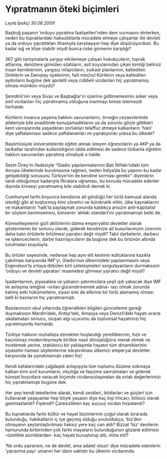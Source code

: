 # Yıpratmanın öteki biçimleri

*Leyla İpekçi 30.06.2009*

<div class="taraf_structure_2col_1zq">
<div class="margen_n">



 <p>Başbuğ paşanın ‘orduyu yıpratma faaliyetleri’nden dem vurmasını dinlerken, neden bu topraklardaki haksızlıklarla mücadele etmeye çalışanlar ille devleti ya da orduyu yıprattıkları ithamıyla karşılaşıyor hep diye düşünüyordum. Bu kadar sığ ve klişe olabilir miydi bunca riske girmenin karşılığı? <br/><br/>367 gibi tartışmalarla yargıyı etkilemeye çalışan hukukçuların, toprak altlarına, denizlere gömülen silahların, asit kuyularından çıkan kimliği belirsiz insan kemiklerinin, yargısız infazcıların, suikast planlarının, katledilen Dinklerin ve Danıştay üyelerinin, faili meçhul Kürtlerin veya katledilen aydınların bugüne dek apoletli veya cübbeli vicdanları hiç yıpratmamış olması mümkün müydü? <br/><br/>Şemdinli’nin veya Sivas ve Başbağlar’ın üzerine gidilmemesinin asker veya sivil vicdanları hiç yıpratmamış olduğuna inanmayı kimse istemezdi herhalde. <br/><br/>Kürtlerin insanca yaşama hakkını savunanların, örneğin cezaevlerinde aileleriyle bile anadilinde konuşamadıklarını ya da zorunlu göçle gittikleri kent varoşlarında yaşadıkları zorlukları telaffuz etmeye kalkanların ‘hain’ diye yaftalanması sadece yaftalananları mı yıpratıyordu yoksa bu ülkede? <br/><br/>Başörtüsüyle üniversitelerde eğitim almak isteyen öğrencilerin ya AKP ya da tarikatlar tarafından kullanıldığının iddia edilmesi de sadece türbanla öğretim hakkını savunanları yıpratmış olmalıydı o halde. <br/><br/>Sezin Öney’in ifadesiyle “Gladio yapılanmalarının Batı İttifakı’ndaki tüm Avrupa ülkelerinde kurulmasına rağmen, neden İtalya’da bu yapının bu kadar gelişebildiği sorusunu Türkiye’nin de kendine sorması gerekir” diyenlerin tanık olduğumuz kadarıyla iftiralara uğraması, bu konuda mücadele edenler dışında kimseyi yıpratmamış bile olabilirdi demek ki. <br/><br/>Cumhuriyet tarihi boyunca kendisine ait gördüğü her türlü kamusal alanda istediği gibi at koşturmuş kimi yönetici ve bürokratik elitin, ülke kaynaklarını ve makamlarını ‘halk’la paylaşmak zorunda kaldıkça ansızın anti-kapitalist bir söylem benimsemesi, kimsenin ‘ahlaki standart’ını yıpratmamıştı belki de. <br/><br/>Küreselleşmenin gizli aktörlerini daima emperyalist devletler olarak göstermenin bir sonucu olarak, giderek kendimize ait kusurlarımızın üzerinin daha kalın örtülerle örtülmesi yıpratıcı değil miydi? Tabii darbelerin, darbeci ve işkencecilerin, darbe hazırlayıcıların da bugüne dek bu örtünün altında tutulmaları koşuluyla. <br/><br/>Bu örtüler sayesinde, nedense hep aynı elit kesimin koltuklarına kazıkla çakılması karşısında IMF’yi, Gladio’nun ülkemizdeki yapılanmasını veya Ergenekon’la ortaya dökülen kirli çeteleşmeleri sorgulayanların durmaksızın ‘orduyu ve devleti yıpratan’ muamelesi görmesi yıpratıcı değil miydi? <br/><br/>İşadamlarının, piyasalara ve yabancı yatırımcılara yeşil ışık yakacak diye IMF ile anlaşma isteğine –onları gücendirmemek adına- razı olmak zorunda kalmış eski hükümetlerin, siyasi erki de ellerine bir türlü alamamış olması belli ki bazılarını hiç yıpratmamıştı. <br/><br/>Bazılarımızın okul yıllarında öğrendikleri bilgileri güncelleme gereği duymaksızın Mardin’deki, Antep’teki, Amasya veya Denizli’deki hayatı ısrarla ıskalamaları sonucu, oluşan algı uçurumu da toplumsal hayatımızı hiç yıpratmıyordu herhalde. <br/><br/>Türkiye halkının muhafaza etmekten hoşlandığı yerelliklerinin, hızlı ve kaçınılmaz modernleşmeyle birlikte nasıl dönüştüğünü merak etmek ve incelemek yerine, statükocu bir yaklaşımla hayatın tüm dinamiklerinin siyasetin hamasi söylemlerine sıkıştırılması ülkemizi emperyal devletler karşısında da yıpratmamıştı zaten hiç! <br/><br/>Kendi kafalarındaki çağdaşlık anlayışıyla tüm toplumu düzene sokmaya kalkan kimi sivil kurumların, ırkçılığa ve faşizme savrulmaları ve giderek küresel boyutlara varacak biçimde vicdansızlaşmaları da ortak değerlerimizi hiç yıpratmamıştı bugüne dek. <br/><br/>Her şeyi kendi tekellerine alarak, kendi zevkleri, iktidarları ve güçleri için kullanarak yaşayanlar hep böyle yaşasın diye kaç kişi irticacı, bölücü olarak gammazlandı? Fişlendi? Çaresizlikten kaç suçsuz vicdan hırpalandı? <br/><br/>Bu topraklarda farklı kültür ve hayat biçimlerinin çoğul olarak birarada bulunduğu, hakikatlerin iç içe geçmiş olduğu unutuldukça, ‘biz’den olmayanın şeytanlaştırılması haksız yere kaç can aldı? Bizzat ‘biz’ denilenin hamurunda birbirinden çok farklı mayaların bulunduğunun gözardı edilmesi –özellikle azınlıklardan- kaç hayatı buruşturup attı, imha etti? <br/><br/>‘Ne ordu yıpransın, ne de devlet, ama adalet olsun’ diye mücadele edenlerin ‘yıpranma payı’ umarım her daim saklıdır bu ülkenin vicdanında.</p>
<br/>
<br/>
<br/>



<br/>


<div id="taraf_not">
</div>

</div>


</div>
